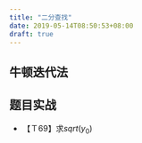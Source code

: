 ```yaml
---
title: "二分查找"
date: 2019-05-14T08:50:53+08:00
draft: true
---
```

## 牛顿迭代法
## 题目实战
- 【Ｔ69】求$sqrt(y_{0})$
